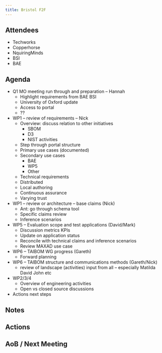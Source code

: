 ```yaml
---
title: Bristol F2F
---
```


## Attendees
- Techworks
- Copperhorse
- NquiringMinds
- BSI
- BAE


## Agenda
- Q1 MO meeting run through and preparation – Hannah
    - Highlight requirements from BAE BSI
    - University of Oxford update
    - Access to portal
    - ??
- WP1 – review of requirements – Nick
    - Overview: discuss relation to other initiatives
        - SBOM
        - D3
        - NIST activities
    - Step through portal structure
    - Primary use cases (documented)
    - Secondary use cases
        - BAE
        - WP5
        - Other
    - Technical requirements
    - Distributed
    - Local authoring
    - Continuous assurance
    - Varying trust
- WP1 – review or architecture – base claims (Nick)
    - Ant: go through schema tool
    - Specific claims review
    - Inference scenarios
- WP5 – Evaluation scope and test applications (David/Mark)
    - Discussion metrics KPIs
    - Update on application status
    - Reconcile with technical claims and inference scenarios
    - Review MAXAD use case
- WP6 – TAIBOM WG  progress (Gareth)
    - Forward planning
- WP6 – TAIBOM structure and communications methods  (Gareth/Nick)
    - review of landscape (activities) input from all – especially Matilda David John etc
- WP2/3/4
    - Overview of engineering activities
    - Open vs closed source discussions
- Actions next steps 

## Notes



## Actions

## AoB / Next Meeting